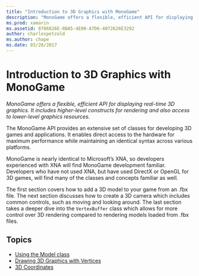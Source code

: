 ```yaml
---
title: "Introduction to 3D Graphics with MonoGame"
description: "MonoGame offers a flexible, efficient API for displaying real-time 3D graphics. It includes higher-level constructs for rendering and also access to lower-level graphics resources."
ms.prod: xamarin
ms.assetid: 8706826E-8BA5-4E00-A7D6-4072626E3292
author: charlespetzold
ms.author: chape
ms.date: 03/28/2017
---
```

# Introduction to 3D Graphics with MonoGame

_MonoGame offers a flexible, efficient API for displaying real-time 3D graphics. It includes higher-level constructs for rendering and also access to lower-level graphics resources._

The MonoGame API provides an extensive set of classes for developing 3D games and applications. It enables direct access to the hardware for maximum performance while maintaining an identical syntax across various platforms.

MonoGame is nearly identical to Microsoft’s XNA, so developers experienced with XNA will find MonoGame development familiar. Developers who have not used XNA, but have used DirectX or OpenGL for 3D games, will find many of the classes and concepts familiar as well.

The first section covers how to add a 3D model to your game from an .fbx file. The next section discusses how to create a 3D camera which includes common controls, such as moving and looking around. The last section takes a deeper dive into the `VertexBuffer` class which allows for more control over 3D rendering compared to rendering models loaded from .fbx files.


## Topics

- [Using the Model class](~/graphics-games/monogame/3d/part1.md)
- [Drawing 3D Graphics with Vertices](~/graphics-games/monogame/3d/part2.md)
- [3D Coordinates](~/graphics-games/monogame/3d/part3.md)
